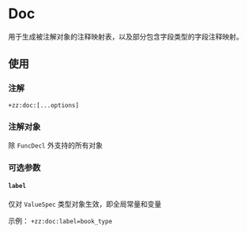 # Doc

用于生成被注解对象的注释映射表，以及部分包含字段类型的字段注释映射。

## 使用

### 注解

`+zz:doc:[...options]`

### 注解对象

除 `FuncDecl` 外支持的所有对象

### 可选参数

#### `label`

仅对 `ValueSpec` 类型对象生效，即全局常量和变量

示例： `+zz:doc:label=book_type`